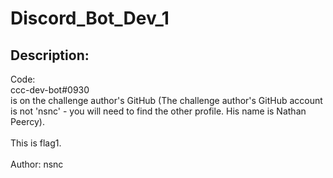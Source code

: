 
# Discord_Bot_Dev_1
## Description:
<div class="challenge-description">
<div class="bbcode_code">
<div class="bbcode_code_head">Code:</div>
<div class="bbcode_code_body" style="white-space:pre">ccc-dev-bot#0930</div>
</div>
is on the challenge author's GitHub (The challenge author's GitHub account is not 'nsnc' - you will need to find the other profile. His name is Nathan Peercy).<br/>
<br/>
This is flag1.<br/>
<br/>
Author: nsnc</div>

